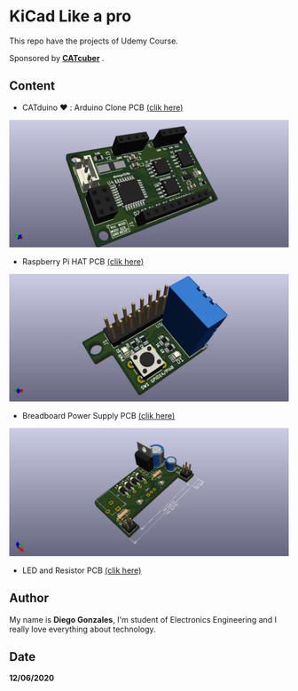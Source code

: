 # KiCad Like a pro

This repo have the projects of Udemy Course.

Sponsored by [**CATcuber**](https://www.youtube.com/channel/UCh29PvIbZ5TsXWqsWTpIkTg) .

## Content

- CATduino :heart: : Arduino Clone PCB [(clik here)](https://github.com/DiegoGonzales11/KiCad-Like-a-pro/tree/master/Arduino%20Clone)

![image](https://github.com/DiegoGonzales11/KiCad-Like-a-pro/blob/master/Arduino%20Clone/CATduino2.png)

- Raspberry Pi HAT PCB [(clik here)](https://github.com/DiegoGonzales11/KiCad-Like-a-pro/tree/master/Raspberry%20Pi%20HAT)

![image](https://github.com/DiegoGonzales11/KiCad-Like-a-pro/blob/master/Raspberry%20Pi%20HAT/Raspberry%20Pi%20HAT%20f1.jpg)

- Breadboard Power Supply PCB [(clik here)](https://github.com/DiegoGonzales11/KiCad-Like-a-pro/tree/master/Breadboar%20Power%20Supply%20v1)

![image](https://github.com/DiegoGonzales11/KiCad-Like-a-pro/blob/master/Breadboar%20Power%20Supply%20v1/Breadboar%20Power%20Supply%20v1.jpg)

- LED and Resistor PCB [(clik here)](https://github.com/DiegoGonzales11/KiCad-Like-a-pro/tree/master/Led%20and%20Resistor)

## Author

My name is **Diego Gonzales**, I'm student of Electronics Engineering and I really love everything about technology.

## Date

**12/06/2020**


